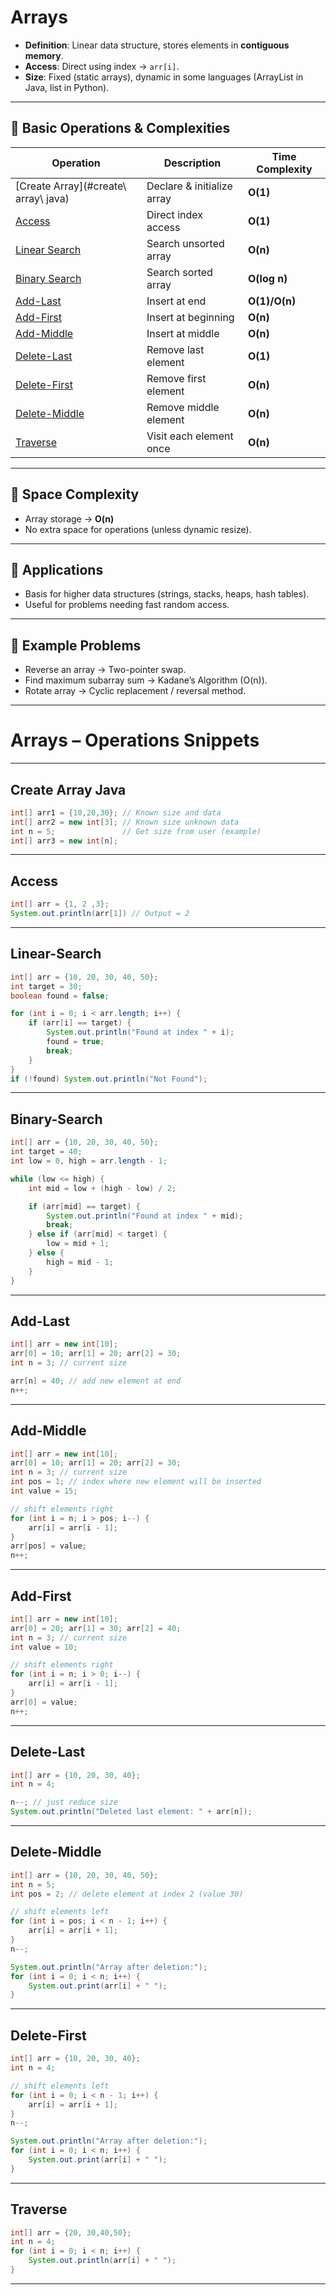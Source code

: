 # Arrays

- **Definition**: Linear data structure, stores elements in **contiguous memory**.  
- **Access**: Direct using index → `arr[i]`.  
- **Size**: Fixed (static arrays), dynamic in some languages (ArrayList in Java, list in Python).
---
## 🔹 Basic Operations & Complexities

| Operation                            | Description                | Time Complexity |
| ------------------------------------ | -------------------------- | --------------- |
| [Create Array](#create\ array\ java) | Declare & initialize array | **O(1)**        |
| [Access](#access)                    | Direct index access        | **O(1)**        |
| [Linear Search](#linear-search)      | Search unsorted array      | **O(n)**        |
| [Binary Search](#binary-search)      | Search sorted array        | **O(log n)**    |
| [Add-Last](#add-last)                | Insert at end              | **O(1)/O(n)**   |
| [Add-First](#add-first)              | Insert at beginning        | **O(n)**        |
| [Add-Middle](#add-middle)            | Insert at middle           | **O(n)**        |
| [Delete-Last](#delete-last)          | Remove last element        | **O(1)**        |
| [Delete-First](#delete-first)        | Remove first element       | **O(n)**        |
| [Delete-Middle](#delete-middle)      | Remove middle element      | **O(n)**        |
| [Traverse](#traverse)                | Visit each element once    | **O(n)**        |

---

## 🔹 Space Complexity
- Array storage → **O(n)**  
- No extra space for operations (unless dynamic resize).

---

## 🔹 Applications
- Basis for higher data structures (strings, stacks, heaps, hash tables).
- Useful for problems needing fast random access.

---

## 🔹 Example Problems
- Reverse an array → Two-pointer swap.  
- Find maximum subarray sum → Kadane’s Algorithm (O(n)).  
- Rotate array → Cyclic replacement / reversal method.  

---

# Arrays – Operations Snippets

---
## Create Array Java
```java
int[] arr1 = {10,20,30}; // Known size and data
int[] arr2 = new int[3]; // Known size unknown data
int n = 5;               // Get size from user (example)
int[] arr3 = new int[n];
```
---
## Access 
```java
int[] arr = {1, 2 ,3};
System.out.println(arr[1]) // Output = 2
```
---
## Linear-Search
```java
int[] arr = {10, 20, 30, 40, 50};
int target = 30;
boolean found = false;

for (int i = 0; i < arr.length; i++) {
    if (arr[i] == target) {
        System.out.println("Found at index " + i);
        found = true;
        break;
    }
}
if (!found) System.out.println("Not Found");
```
---
## Binary-Search

```java
int[] arr = {10, 20, 30, 40, 50};
int target = 40;
int low = 0, high = arr.length - 1;

while (low <= high) {
    int mid = low + (high - low) / 2;

    if (arr[mid] == target) {
        System.out.println("Found at index " + mid);
        break;
    } else if (arr[mid] < target) {
        low = mid + 1;
    } else {
        high = mid - 1;
    }
}
```
---
## Add-Last
```java
int[] arr = new int[10];
arr[0] = 10; arr[1] = 20; arr[2] = 30;
int n = 3; // current size

arr[n] = 40; // add new element at end
n++;

```
---
## Add-Middle
```java
int[] arr = new int[10];
arr[0] = 10; arr[1] = 20; arr[2] = 30;
int n = 3; // current size
int pos = 1; // index where new element will be inserted
int value = 15;

// shift elements right
for (int i = n; i > pos; i--) {
    arr[i] = arr[i - 1];
}
arr[pos] = value;
n++;
```
---
## Add-First

```java
int[] arr = new int[10];
arr[0] = 20; arr[1] = 30; arr[2] = 40;
int n = 3; // current size
int value = 10;

// shift elements right
for (int i = n; i > 0; i--) {
    arr[i] = arr[i - 1];
}
arr[0] = value;
n++;
```
---
## Delete-Last
```java
int[] arr = {10, 20, 30, 40};
int n = 4;

n--; // just reduce size
System.out.println("Deleted last element: " + arr[n]);
```
---
## Delete-Middle
```java
int[] arr = {10, 20, 30, 40, 50};
int n = 5;
int pos = 2; // delete element at index 2 (value 30)

// shift elements left
for (int i = pos; i < n - 1; i++) {
    arr[i] = arr[i + 1];
}
n--;

System.out.println("Array after deletion:");
for (int i = 0; i < n; i++) {
    System.out.print(arr[i] + " ");
}
```
---
## Delete-First
```java
int[] arr = {10, 20, 30, 40};
int n = 4;

// shift elements left
for (int i = 0; i < n - 1; i++) {
    arr[i] = arr[i + 1];
}
n--;

System.out.println("Array after deletion:");
for (int i = 0; i < n; i++) {
    System.out.print(arr[i] + " ");
}
```
---
## Traverse
```java
int[] arr = {20, 30,40,50};
int n = 4;
for (int i = 0; i < n; i++) {
	System.out.println(arr[i] + " ");
}
```
---

